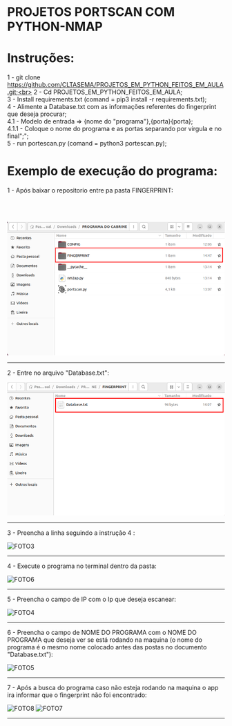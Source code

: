 # PROJETOS PORTSCAN COM PYTHON-NMAP<br>

# Instruções:<br>

1 - git clone https://github.com/CLTASEMA/PROJETOS_EM_PYTHON_FEITOS_EM_AULA.git;<br>
2 - Cd PROJETOS_EM_PYTHON_FEITOS_EM_AULA;<br>
3 - Install requirements.txt (comand = pip3 install -r requirements.txt);<br>
4 - Alimente a Database.txt com as informações referentes do fingerprint que deseja procurar;<br>
4.1 - Modelo de entrada => {nome do "programa"},{porta}{porta};<br>
4.1.1 - Coloque o nome do programa e as portas separando por virgula e no final";";<br>
5 - run portescan.py (comand = python3 portescan.py);<br>

# Exemplo de execução do programa:
1 - Após baixar o repositorio entre pa pasta FINGERPRINT:<br><br><br><br>

![FOTO1.png](https://github.com/CLTASEMA/PROJETOS_EM_PYTHON_FEITOS_EM_AULA/blob/main/FOTO1%20.png)

<hr>

2 -  Entre no arquivo "Database.txt":

![FOTO2.png](https://github.com/CLTASEMA/PROJETOS_EM_PYTHON_FEITOS_EM_AULA/blob/main/FOTO2.png)

<hr>

3  - Preencha a linha seguindo a instrução 4 : 

![FOTO3](https://github.com/CLTASEMA/PROJETOS_EM_PYTHON_FEITOS_EM_AULA/assets/143286412/aa52d99e-31f5-4571-b2c4-b83adde6dfd3)

<hr>

4 - Execute o programa no terminal dentro da pasta:

![FOTO6](https://github.com/CLTASEMA/PROJETOS_EM_PYTHON_FEITOS_EM_AULA/assets/143286412/b76eec82-4e92-4151-8e5c-81bb9184388c)


<hr>


5 - Preencha o campo de IP com o Ip que deseja escanear:

![FOTO4](https://github.com/CLTASEMA/PROJETOS_EM_PYTHON_FEITOS_EM_AULA/assets/143286412/3209fd87-405f-440b-886d-5c41205ebbdb)

<hr>

6 - Preencha o campo de NOME DO PROGRAMA com o NOME DO PROGRAMA que deseja ver se está rodando na maquina (o nome do programa é o mesmo nome colocado antes das postas no documento "Database.txt"):


![FOTO5](https://github.com/CLTASEMA/PROJETOS_EM_PYTHON_FEITOS_EM_AULA/assets/143286412/bcb91ff3-e3b2-41be-8aa2-5d006efeb1e6)


<hr>

7 -  Após a busca do programa caso não esteja rodando na maquina o app ira informar que o fingerprint não foi encontrado:


![FOTO8](https://github.com/CLTASEMA/PROJETOS_EM_PYTHON_FEITOS_EM_AULA/assets/143286412/fe127e8f-26f7-4e8b-8622-fb1af6b908a1) ![FOTO7](https://github.com/CLTASEMA/PROJETOS_EM_PYTHON_FEITOS_EM_AULA/assets/143286412/1bfd36c3-ee6d-4ae5-a7f3-9f76051f7c95)


<hr>


